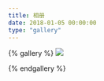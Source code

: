 ```yaml
---
title: 相册
date: 2018-01-05 00:00:00
type: "gallery"
---
```

{% gallery %}
![](../../../../img/photo/1.jpg)

{% endgallery %}



